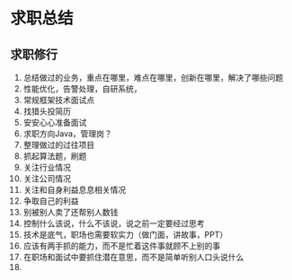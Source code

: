 # 求职总结

## 求职修行
1. 总结做过的业务，重点在哪里，难点在哪里，创新在哪里，解决了哪些问题
2. 性能优化，告警处理，自研系统，
3. 常规框架技术面试点
4. 找猎头投简历
5. 安安心心准备面试
6. 求职方向Java，管理岗？
7. 整理做过的过往项目
8. 抓起算法题，刷题
9. 关注行业情况
10. 关注公司情况
11. 关注和自身利益息息相关情况
12. 争取自己的利益
13. 别被别人卖了还帮别人数钱
14. 控制什么该说，什么不该说，说之前一定要经过思考
15. 技术是底气，职场也需要软实力（做门面，讲故事，PPT）
16. 应该有两手抓的能力，而不是忙着这件事就顾不上别的事
17. 在职场和面试中要抓住潜在意思，而不是简单听别人口头说什么
18. 










